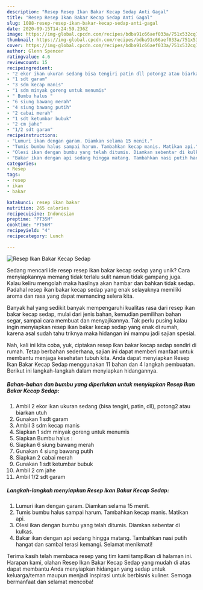 ```yaml
---
description: "Resep Resep Ikan Bakar Kecap Sedap Anti Gagal"
title: "Resep Resep Ikan Bakar Kecap Sedap Anti Gagal"
slug: 1088-resep-resep-ikan-bakar-kecap-sedap-anti-gagal
date: 2020-09-15T14:24:59.236Z
image: https://img-global.cpcdn.com/recipes/bdba91c66aef033a/751x532cq70/resep-ikan-bakar-kecap-sedap-foto-resep-utama.jpg
thumbnail: https://img-global.cpcdn.com/recipes/bdba91c66aef033a/751x532cq70/resep-ikan-bakar-kecap-sedap-foto-resep-utama.jpg
cover: https://img-global.cpcdn.com/recipes/bdba91c66aef033a/751x532cq70/resep-ikan-bakar-kecap-sedap-foto-resep-utama.jpg
author: Glenn Spencer
ratingvalue: 4.6
reviewcount: 15
recipeingredient:
- "2 ekor ikan ukuran sedang bisa tengiri patin dll potong2 atau biarkan utuh"
- "1 sdt garam"
- "3 sdm kecap manis"
- "1 sdm minyak goreng untuk menumis"
- " Bumbu halus "
- "6 siung bawang merah"
- "4 siung bawang putih"
- "2 cabai merah"
- "1 sdt ketumbar bubuk"
- "2 cm jahe"
- "1/2 sdt garam"
recipeinstructions:
- "Lumuri ikan dengan garam. Diamkan selama 15 menit."
- "Tumis bumbu halus sampai harum. Tambahkan kecap manis. Matikan api."
- "Olesi ikan dengan bumbu yang telah ditumis. Diamkan sebentar di kulkas."
- "Bakar ikan dengan api sedang hingga matang. Tambahkan nasi putih hangat dan sambal terasi kemangi. Selamat menikmati!"
categories:
- Resep
tags:
- resep
- ikan
- bakar

katakunci: resep ikan bakar 
nutrition: 265 calories
recipecuisine: Indonesian
preptime: "PT35M"
cooktime: "PT56M"
recipeyield: "4"
recipecategory: Lunch

---
```



![Resep Ikan Bakar Kecap Sedap](https://img-global.cpcdn.com/recipes/bdba91c66aef033a/751x532cq70/resep-ikan-bakar-kecap-sedap-foto-resep-utama.jpg)

Sedang mencari ide resep resep ikan bakar kecap sedap yang unik? Cara menyiapkannya memang tidak terlalu sulit namun tidak gampang juga. Kalau keliru mengolah maka hasilnya akan hambar dan bahkan tidak sedap. Padahal resep ikan bakar kecap sedap yang enak selayaknya memiliki aroma dan rasa yang dapat memancing selera kita.

Banyak hal yang sedikit banyak mempengaruhi kualitas rasa dari resep ikan bakar kecap sedap, mulai dari jenis bahan, kemudian pemilihan bahan segar, sampai cara membuat dan menyajikannya. Tak perlu pusing kalau ingin menyiapkan resep ikan bakar kecap sedap yang enak di rumah, karena asal sudah tahu triknya maka hidangan ini mampu jadi sajian spesial.




Nah, kali ini kita coba, yuk, ciptakan resep ikan bakar kecap sedap sendiri di rumah. Tetap berbahan sederhana, sajian ini dapat memberi manfaat untuk membantu menjaga kesehatan tubuh kita. Anda dapat menyiapkan Resep Ikan Bakar Kecap Sedap menggunakan 11 bahan dan 4 langkah pembuatan. Berikut ini langkah-langkah dalam menyiapkan hidangannya.

<!--inarticleads1-->

##### Bahan-bahan dan bumbu yang diperlukan untuk menyiapkan Resep Ikan Bakar Kecap Sedap:

1. Ambil 2 ekor ikan ukuran sedang (bisa tengiri, patin, dll), potong2 atau biarkan utuh
1. Gunakan 1 sdt garam
1. Ambil 3 sdm kecap manis
1. Siapkan 1 sdm minyak goreng untuk menumis
1. Siapkan  Bumbu halus :
1. Siapkan 6 siung bawang merah
1. Gunakan 4 siung bawang putih
1. Siapkan 2 cabai merah
1. Gunakan 1 sdt ketumbar bubuk
1. Ambil 2 cm jahe
1. Ambil 1/2 sdt garam




<!--inarticleads2-->

##### Langkah-langkah menyiapkan Resep Ikan Bakar Kecap Sedap:

1. Lumuri ikan dengan garam. Diamkan selama 15 menit.
1. Tumis bumbu halus sampai harum. Tambahkan kecap manis. Matikan api.
1. Olesi ikan dengan bumbu yang telah ditumis. Diamkan sebentar di kulkas.
1. Bakar ikan dengan api sedang hingga matang. Tambahkan nasi putih hangat dan sambal terasi kemangi. Selamat menikmati!




Terima kasih telah membaca resep yang tim kami tampilkan di halaman ini. Harapan kami, olahan Resep Ikan Bakar Kecap Sedap yang mudah di atas dapat membantu Anda menyiapkan hidangan yang sedap untuk keluarga/teman maupun menjadi inspirasi untuk berbisnis kuliner. Semoga bermanfaat dan selamat mencoba!

